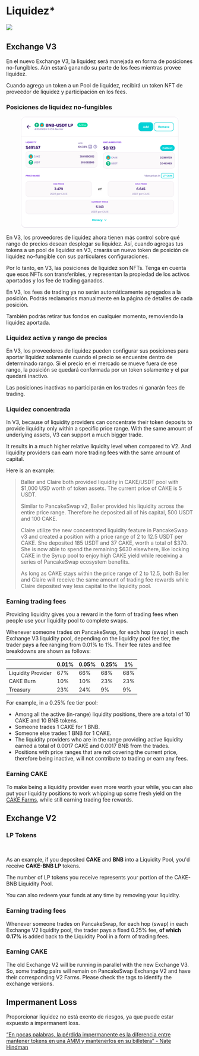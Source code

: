 # Liquidez\*

![](https://gblobscdn.gitbook.com/assets%2F-MHREX7DHcljbY5IkjgJ%2F-Mb9Zry-ZB3tPvT1CIzP%2F-Mb9ovQQQR3i7hnjxvWU%2Fdocs%20masthead%20\(4\).png?alt=media\&token=858aed46-510e-46d3-95c0-aa5a4fa5ce07)

## Exchange V3 <a href="#03e94594-5a75-4687-b260-0dc69574b953" id="03e94594-5a75-4687-b260-0dc69574b953"></a>

En el nuevo Exchange V3, la liquidez será manejada en forma de posiciones no-fungibles. Aún estará ganando su parte de los fees mientras provee liquidez.

Cuando agrega un token a un Pool de liquidez, recibirá un token NFT de proveedor de liquidez y participación en los fees.

### **Posiciones de liquidez no-fungibles**

<figure><img src="../../.gitbook/assets/image.png" alt=""><figcaption></figcaption></figure>

En V3, los proveedores de liquidez ahora tienen más control sobre qué rango de precios desean desplegar su liquidez. Así, cuando agregas tus tokens a un pool de liquidez en V3, crearás un nuevo token de posición de liquidez no-fungible con sus particulares configuraciones.

Por lo tanto, en V3, las posiciones de liquidez son NFTs. Tenga en cuenta que esos NFTs son transferibles, y representan la propiedad de los activos aportados y los fee de trading ganados.

En V3, los fees de trading ya no serán automáticamente agregados a la posición. Podrás reclamarlos manualmente en la página de detalles de cada posición.

También podrás retirar tus fondos en cualquier momento, removiendo la liquidez aportada.

### **Liquidez activa y rango de precios**

En V3, los proveedores de liquidez pueden configurar sus posiciones para aportar liquidez solamente cuando el precio se encuentre dentro de determinado rango. Si el precio en el mercado se mueve fuera de ese rango, la posición se quedará conformada por un token solamente y el par quedará inactivo.

Las posiciones inactivas no participarán en los trades ni ganarán fees de trading.

### **Liquidez concentrada**

In V3, because of liquidity providers can concentrate their token deposits to provide liquidity only within a specific price range. With the same amount of underlying assets, V3 can support a much bigger trade.

It results in a much higher relative liquidity level when compared to V2. And liquidity providers can earn more trading fees with the same amount of capital.

Here is an example:

> Baller and Claire both provided liquidity in CAKE/USDT pool with $1,000 USD worth of token assets. The current price of CAKE is 5 USDT.
>
> Similar to PancakeSwap v2, Baller provided his liquidity across the entire price range. Therefore he deposited all of his capital, 500 USDT and 100 CAKE.
>
> Claire utilize the new concentrated liquidity feature in PancakeSwap v3 and created a position with a price range of 2 to 12.5 USDT per CAKE. She deposited 185 USDT and 37 CAKE, worth a total of $370. She is now able to spend the remaining $630 elsewhere, like locking CAKE in the Syrup pool to enjoy high CAKE yield while receiving a series of PancakeSwap ecosystem benefits.
>
> As long as CAKE stays within the price range of 2 to 12.5, both Baller and Claire will receive the same amount of trading fee rewards while Claire deposited way less capital to the liquidity pool.

### **Earning trading fees**

Providing liquidity gives you a reward in the form of trading fees when people use your liquidity pool to complete swaps.

Whenever someone trades on PancakeSwap, for each hop (swap) in each Exchange V3 liquidity pool, depending on the liquidity pool fee tier, the trader pays a fee ranging from 0.01% to 1%. Their fee rates and fee breakdowns are shown as follows:

|                    | 0.01% | 0.05% | 0.25% | 1%  |
| ------------------ | ----- | ----- | ----- | --- |
| Liquidity Provider | 67%   | 66%   | 68%   | 68% |
| CAKE Burn          | 10%   | 10%   | 23%   | 23% |
| Treasury           | 23%   | 24%   | 9%    | 9%  |

For example, in a 0.25% fee tier pool:

* Among all the active (in-range) liquidity positions, there are a total of 10 CAKE and 10 BNB tokens.
* Someone trades 1 CAKE for 1 BNB.
* Someone else trades 1 BNB for 1 CAKE.
* The liquidity providers who are in the range providing active liquidity earned a total of 0.0017 CAKE and 0.0017 BNB from the trades.
* Positions with price ranges that are not covering the current price, therefore being inactive, will not contribute to trading or earn any fees.

### **Earning CAKE**

To make being a liquidity provider even more worth your while, you can also put your liquidity positions to work whipping up some fresh yield on the [CAKE Farms](https://pancakeswap.finance/farms), while still earning trading fee rewards.



## Exchange V2

### LP Tokens

<figure><img src="broken-reference" alt=""><figcaption></figcaption></figure>

As an example, if you deposited **CAKE** and **BNB** into a Liquidity Pool, you'd receive **CAKE-BNB LP** tokens.

The number of LP tokens you receive represents your portion of the CAKE-BNB Liquidity Pool.

You can also redeem your funds at any time by removing your liquidity.

### **Earning trading fees**

Whenever someone trades on PancakeSwap, for each hop (swap) in each Exchange V2 liquidity pool, the trader pays a fixed 0.25% fee, **of which 0.17%** is added back to the Liquidity Pool in a form of trading fees.

### **Earning CAKE**

The old Exchange V2 will be running in parallel with the new Exchange V3. So, some trading pairs will remain on PancakeSwap Exchange V2 and have their corresponding V2 Farms. Please check the tags to identify the exchange versions.

## Impermanent Loss <a href="#impermanent-loss" id="impermanent-loss"></a>

Proporcionar liquidez no está exento de riesgos, ya que puede estar expuesto a impermanent loss.

&#x20;[“En pocas palabras, la pérdida impermanente es la diferencia entre mantener tokens en una AMM y mantenerlos en su billetera” - Nate Hindman](https://blog.bancor.network/beginners-guide-to-getting-rekt-by-impermanent-loss-7c9510cb2f22)
